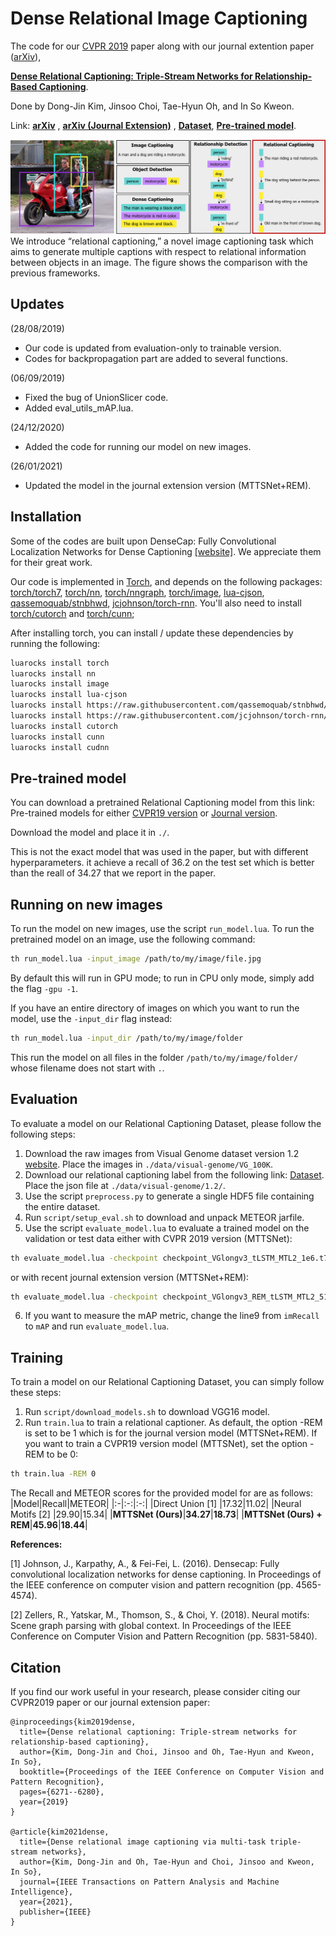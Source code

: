 # Dense Relational Image Captioning

The code for our [CVPR 2019](https://cvpr2019.thecvf.com/) paper along with our journal extention paper ([arXiv](https://arxiv.org/abs/2010.03855)),

**[Dense Relational Captioning: Triple-Stream Networks for Relationship-Based Captioning](https://sites.google.com/view/relcap)**.

Done by Dong-Jin Kim, Jinsoo Choi, Tae-Hyun Oh, and In So Kweon.

Link: **[arXiv](https://arxiv.org/pdf/1903.05942.pdf)** , **[arXiv (Journal Extension)](https://arxiv.org/abs/2010.03855)** , **[Dataset](https://drive.google.com/file/d/1cCN36poslxe7cCMkLnhYK0a-Y3vO4Rfn/view?usp=sharing)**, **[Pre-trained model](https://drive.google.com/file/d/19t6Ogcl_ZlW9G6sPLBiWXfepWlX7MXg3/view?usp=sharing)**.


<img src='imgs/teaser.png'>
We introduce “relational captioning,” a novel image captioning task which aims to generate multiple captions with respect to relational information between objects in an image. The figure shows the comparison with the previous frameworks.

## Updates
(28/08/2019)
- Our code is updated from evaluation-only to trainable version.
- Codes for backpropagation part are added to several functions.

(06/09/2019)
- Fixed the bug of UnionSlicer code.
- Added eval_utils_mAP.lua.

(24/12/2020)
- Added the code for running our model on new images.

(26/01/2021)
- Updated the model in the journal extension version (MTTSNet+REM).

## Installation

Some of the codes are built upon DenseCap: Fully Convolutional Localization Networks for Dense Captioning [[website]](https://cs.stanford.edu/people/karpathy/densecap/). We appreciate them for their great work.

Our code is implemented in [Torch](http://torch.ch/), and depends on the following packages: [torch/torch7](https://github.com/torch/torch7), [torch/nn](https://github.com/torch/nn), [torch/nngraph](https://github.com/torch/nngraph), [torch/image](https://github.com/torch/image), [lua-cjson](https://luarocks.org/modules/luarocks/lua-cjson), [qassemoquab/stnbhwd](https://github.com/qassemoquab/stnbhwd), [jcjohnson/torch-rnn](https://github.com/jcjohnson/torch-rnn). You'll also need to install
[torch/cutorch](https://github.com/torch/cutorch) and [torch/cunn](https://github.com/torch/cunn);

After installing torch, you can install / update these dependencies by running the following:

```bash
luarocks install torch
luarocks install nn
luarocks install image
luarocks install lua-cjson
luarocks install https://raw.githubusercontent.com/qassemoquab/stnbhwd/master/stnbhwd-scm-1.rockspec
luarocks install https://raw.githubusercontent.com/jcjohnson/torch-rnn/master/torch-rnn-scm-1.rockspec
luarocks install cutorch
luarocks install cunn
luarocks install cudnn
```

## Pre-trained model
You can download a pretrained Relational Captioning model from this link: Pre-trained models for either [CVPR19 version](https://drive.google.com/file/d/19t6Ogcl_ZlW9G6sPLBiWXfepWlX7MXg3/view?usp=sharing) or [Journal version](https://drive.google.com/file/d/1iIGJ78krcxmh9NApzt4QzKj9efA-NnEB/view?usp=sharing).

Download the model and place it in `./`.

This is not the exact model that was used in the paper, but with different hyperparameters. it achieve a recall of 36.2 on the test set which is better than the reall of 34.27 that we report in the paper.


## Running on new images

To run the model on new images, use the script `run_model.lua`. To run the pretrained model on an image,
use the following command:

```bash
th run_model.lua -input_image /path/to/my/image/file.jpg
```

By default this will run in GPU mode; to run in CPU only mode, simply add the flag `-gpu -1`.

If you have an entire directory of images on which you want to run the model, use the `-input_dir` flag instead:

```bash
th run_model.lua -input_dir /path/to/my/image/folder
```

This run the model on all files in the folder `/path/to/my/image/folder/` whose filename does not start with `.`.


## Evaluation
To evaluate a model on our Relational Captioning Dataset, please follow the following steps:

1. Download the raw images from Visual Genome dataset version 1.2 [website](https://visualgenome.org/api/v0/api_home.html). Place the images in `./data/visual-genome/VG_100K`.
2. Download our relational captioning label from the following link: [Dataset](https://drive.google.com/file/d/1cCN36poslxe7cCMkLnhYK0a-Y3vO4Rfn/view?usp=sharing). Place the json file at `./data/visual-genome/1.2/`.
3. Use the script `preprocess.py` to generate a single HDF5 file containing the entire dataset.
4. Run `script/setup_eval.sh` to download and unpack METEOR jarfile.
5. Use the script `evaluate_model.lua` to evaluate a trained model on the validation or test data either with CVPR 2019 version (MTTSNet):
```bash
th evaluate_model.lua -checkpoint checkpoint_VGlongv3_tLSTM_MTL2_1e6.t7
```
or with recent journal extension version (MTTSNet+REM):
```bash
th evaluate_model.lua -checkpoint checkpoint_VGlongv3_REM_tLSTM_MTL2_512_FC+nonlinear_1e6.t7
```
6. If you want to measure the mAP metric, change the line9 from `imRecall` to `mAP` and run `evaluate_model.lua`.

## Training
To train a model on our Relational Captioning Dataset, you can simply follow these steps:

1. Run `script/download_models.sh` to download VGG16 model.
2. Run `train.lua` to train a relational captioner. As default, the option -REM is set to be 1 which is for the journal version model (MTTSNet+REM). If you want to train a CVPR19 version model (MTTSNet), set the option -REM to be 0:
```bash
th train.lua -REM 0
```
The Recall and METEOR scores for the provided model for are as follows:
|Model|Recall|METEOR|
|:-|:-:|:-:|
|Direct Union [1] |17.32|11.02|
|Neural Motifs [2] |29.90|15.34|
|**MTTSNet (Ours)**|**34.27**|**18.73**|
|**MTTSNet (Ours) + REM**|**45.96**|**18.44**|

**References:**

[1] Johnson, J., Karpathy, A., & Fei-Fei, L. (2016). Densecap: Fully convolutional localization networks for dense captioning. In Proceedings of the IEEE conference on computer vision and pattern recognition (pp. 4565-4574).

[2] Zellers, R., Yatskar, M., Thomson, S., & Choi, Y. (2018). Neural motifs: Scene graph parsing with global context. In Proceedings of the IEEE Conference on Computer Vision and Pattern Recognition (pp. 5831-5840).


## Citation
If you find our work useful in your research, please consider citing our CVPR2019 paper or our journal extension paper:
```
@inproceedings{kim2019dense,
  title={Dense relational captioning: Triple-stream networks for relationship-based captioning},
  author={Kim, Dong-Jin and Choi, Jinsoo and Oh, Tae-Hyun and Kweon, In So},
  booktitle={Proceedings of the IEEE Conference on Computer Vision and Pattern Recognition},
  pages={6271--6280},
  year={2019}
}

@article{kim2021dense,
  title={Dense relational image captioning via multi-task triple-stream networks},
  author={Kim, Dong-Jin and Oh, Tae-Hyun and Choi, Jinsoo and Kweon, In So},
  journal={IEEE Transactions on Pattern Analysis and Machine Intelligence},
  year={2021},
  publisher={IEEE}
}
```
